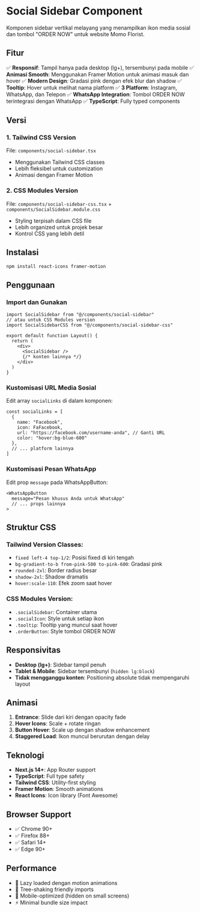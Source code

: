 # Social Sidebar Component

Komponen sidebar vertikal melayang yang menampilkan ikon media sosial dan tombol "ORDER NOW" untuk website Momo Florist.

## Fitur

✅ **Responsif**: Tampil hanya pada desktop (lg+), tersembunyi pada mobile
✅ **Animasi Smooth**: Menggunakan Framer Motion untuk animasi masuk dan hover
✅ **Modern Design**: Gradasi pink dengan efek blur dan shadow
✅ **Tooltip**: Hover untuk melihat nama platform
✅ **3 Platform**: Instagram, WhatsApp, dan Telepon
✅ **WhatsApp Integration**: Tombol ORDER NOW terintegrasi dengan WhatsApp
✅ **TypeScript**: Fully typed components

## Versi

### 1. Tailwind CSS Version
File: `components/social-sidebar.tsx`
- Menggunakan Tailwind CSS classes
- Lebih fleksibel untuk customization
- Animasi dengan Framer Motion

### 2. CSS Modules Version  
File: `components/social-sidebar-css.tsx` + `components/SocialSidebar.module.css`
- Styling terpisah dalam CSS file
- Lebih organized untuk projek besar
- Kontrol CSS yang lebih detil

## Instalasi

```bash
npm install react-icons framer-motion
```

## Penggunaan

### Import dan Gunakan
```tsx
import SocialSidebar from "@/components/social-sidebar"
// atau untuk CSS Modules version
import SocialSidebarCSS from "@/components/social-sidebar-css"

export default function Layout() {
  return (
    <div>
      <SocialSidebar />
      {/* konten lainnya */}
    </div>
  )
}
```

### Kustomisasi URL Media Sosial
Edit array `socialLinks` di dalam komponen:

```tsx
const socialLinks = [
  {
    name: "Facebook",
    icon: FaFacebook,
    url: "https://facebook.com/username-anda", // Ganti URL
    color: "hover:bg-blue-600"
  },
  // ... platform lainnya
]
```

### Kustomisasi Pesan WhatsApp
Edit prop `message` pada WhatsAppButton:

```tsx
<WhatsAppButton
  message="Pesan khusus Anda untuk WhatsApp"
  // ... props lainnya
>
```

## Struktur CSS

### Tailwind Version Classes:
- `fixed left-4 top-1/2`: Posisi fixed di kiri tengah
- `bg-gradient-to-b from-pink-500 to-pink-600`: Gradasi pink
- `rounded-2xl`: Border radius besar
- `shadow-2xl`: Shadow dramatis
- `hover:scale-110`: Efek zoom saat hover

### CSS Modules Version:
- `.socialSidebar`: Container utama
- `.socialIcon`: Style untuk setiap ikon
- `.tooltip`: Tooltip yang muncul saat hover
- `.orderButton`: Style tombol ORDER NOW

## Responsivitas

- **Desktop (lg+)**: Sidebar tampil penuh
- **Tablet & Mobile**: Sidebar tersembunyi (`hidden lg:block`)
- **Tidak mengganggu konten**: Positioning absolute tidak mempengaruhi layout

## Animasi

1. **Entrance**: Slide dari kiri dengan opacity fade
2. **Hover Icons**: Scale + rotate ringan
3. **Button Hover**: Scale up dengan shadow enhancement
4. **Staggered Load**: Ikon muncul berurutan dengan delay

## Teknologi

- **Next.js 14+**: App Router support
- **TypeScript**: Full type safety
- **Tailwind CSS**: Utility-first styling
- **Framer Motion**: Smooth animations
- **React Icons**: Icon library (Font Awesome)

## Browser Support

- ✅ Chrome 90+
- ✅ Firefox 88+
- ✅ Safari 14+
- ✅ Edge 90+

## Performance

- 🚀 Lazy loaded dengan motion animations
- 🎯 Tree-shaking friendly imports
- 📱 Mobile-optimized (hidden on small screens)
- ⚡ Minimal bundle size impact
